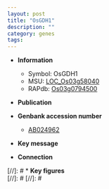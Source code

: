 ```yaml
---
layout: post
title: "OsGDH1"
description: ""
category: genes
tags: 
---
```


* **Information**  
    + Symbol: OsGDH1  
    + MSU: [LOC_Os03g58040](http://rice.plantbiology.msu.edu/cgi-bin/ORF_infopage.cgi?orf=LOC_Os03g58040)  
    + RAPdb: [Os03g0794500](http://rapdb.dna.affrc.go.jp/viewer/gbrowse_details/irgsp1?name=Os03g0794500)  

* **Publication**  

* **Genbank accession number**  
    + [AB024962](http://www.ncbi.nlm.nih.gov/nuccore/AB024962)

* **Key message**  

* **Connection**  

[//]: # * **Key figures**  
[//]: # 
[//]: # 
